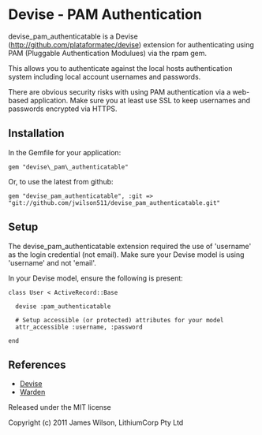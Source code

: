 Devise - PAM Authentication
===========================

devise\_pam\_authenticatable is a Devise (http://github.com/plataformatec/devise) 
extension for authenticating using PAM (Pluggable Authentication Modulues) 
via the rpam gem. 

This allows you to authenticate against the local hosts authentication
system including local account usernames and passwords.

There are obvious security risks with using PAM authentication via a
web-based application. Make sure you at least use SSL to keep usernames and
passwords encrypted via HTTPS. 

Installation
------------

In the Gemfile for your application:

    gem "devise\_pam\_authenticatable"

Or, to use the latest from github:

    gem "devise_pam_authenticatable", :git => "git://github.com/jwilson511/devise_pam_authenticatable.git"

Setup
-----

The devise_pam_authenticatable extension required the use of 'username' as
the login credential (not email). Make sure your Devise model is using
'username' and not 'email'. 

In your Devise model, ensure the following is present:

    class User < ActiveRecord::Base

      devise :pam_authenticatable

      # Setup accessible (or protected) attributes for your model
      attr_accessible :username, :password

    end


References
----------

* [Devise](http://github.com/plataformatec/devise)
* [Warden](http://github.com/hassox/warden)


Released under the MIT license

Copyright (c) 2011 James Wilson, LithiumCorp Pty Ltd
